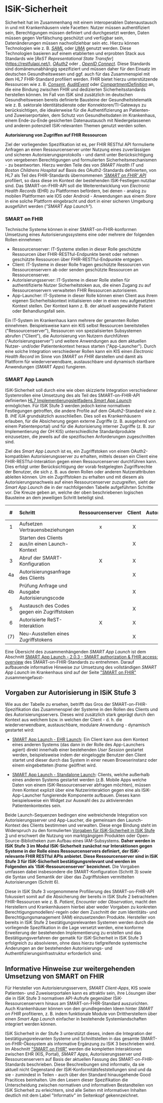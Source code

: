 # ISiK-Sicherheit

Sicherheit hat im Zusammenhang mit einem interoperablen Datenaustausch in und mit Krankenhäusern viele Facetten: Nutzer müssen authentifiziert sein, Berechtigungen müssen definiert und durchgesetzt werden, Daten müssen gegen Verfälschung geschützt und verfügbar sein, Datenänderungen müssen nachvollziehbar sein etc. Hierzu können Technologien wie z. B. [_SAML_](http://saml.xml.org/saml-specifications) oder [_UMA_](https://docs.kantarainitiative.org/uma/wg/rec-oauth-uma-grant-2.0.html) genutzt werden. Diese Technologien basieren auf einem etablierten und erprobten Stack aus Standards wie [_ReST Representational State Transfer_] (https://restfulapi.net/), [_OAuth2_](https://oauth.net/2/) oder , [_OpenID Connect_](https://openid.net/developers/specs/). Diese Standards sind domänenunabhängig spezifiziert und müssen daher für den Einsatz im deutschen Gesundheitswesen und ggf. auch für das Zusammenspiel mit dem HL7 FHIR-Standard profiliert werden. FHIR bietet hierzu unterstützende Ressourcen wie z. B. [_Consent_](http://hl7.org/fhir/consent.html), [_AuditEvent_](http://hl7.org/fhir/auditevent.html) oder [_CompartmentDefinition_](http://hl7.org/fhir/compartmentdefinition.html) an, die eine Bindung zwischen FHIR und dedizierten Sicherheitsstandards herstellen können. Im Fall von ISiK sind zusätzlich im deutschen Gesundheitswesen bereits definierte Bausteine der Gesundheitstelematik wie z. B. sektorale Identitätsdienste oder Konnektoren/TI-Gateways zu berücksichtigen, die idealerweise für die Authentifizierung an Patienten- und Zuweiserportalen, dem Schutz von Gesundheitsdaten im Krankenhaus, einem Ende-zu-Ende gesicherten Datenaustausch mit Niedergelassenen und anderen potenziell ISiK-relevanten Themen genutzt werden sollen.


**Autorisierung von Zugriffen auf FHIR Ressourcen**

Ziel der vorliegenden Spezifikation ist es, per FHIR RESTful API formulierte Anfragen an einen Ressourcenserver unter Nutzung eines zuverlässigen und sicheren Autorisierungsprotokolls - und damit unter Berücksichtigung von vergebenen Berechtigungen und formulierten Sicherheitsmechanismen - zu beantworten. Hierzu werden Teile des von _SMART Health IT_ und _Boston Childrens Hospital_ auf Basis des OAuth2-Standards definierten, von HL7 als Teil des FHIR-Standards übernommenen [_'SMART on FHIR' API_](https://smarthealthit.org/smart-on-fhir-api/) profiliert, so dass diese im Kontext der bestehenden ISiK-Festlegen nutzbar sind. Das SMART-on-FHIR-API soll die Weiterentwicklung von _Electronic Health Records_ (EHR) zu Plattformen befördern, bei denen - analog zu mobilen Plattformen wie IOS oder Android - Anwendungen aus einem _Store_ in eine solche Plattform eingebracht und dort in einer sicheren Umgebung ausgeführt werden (_"SMART App Launch"_).

### SMART on FHIR 

Technische Systeme können in einer SMART-on-FHIR-konformen Umsetzung eines Autorisierungssystems eine oder mehrere der folgenden Rollen einnehmen:
* Ressourcenserver: IT-Systeme stellen in dieser Rolle geschützte Ressourcen über FHIR-RESTful-Endpunkte bereit oder nehmen geschützte Ressourcen über FHIR-RESTful-Endpunkte entgegen.
* Client: IT-Systeme in dieser Rolle fragen geschützte Ressourcen von Ressourcenservern ab oder senden geschützte Ressourcen an Ressourcenserver.  
* Autorisierungsserver: IT-Systeme in dieser Rolle stellen für authentifizierte Nutzer Sicherheitstoken aus, die einen Zugang zu auf Ressourcenservern verwalteten FHIR Ressourcen autorisieren.
* App-Launcher: IT-Systeme in dieser Rolle können einen Client aus ihrem eigenen Sicherheitskontext initialisieren oder in einen neu aufgesetzten Kontext stellen. Der Kontext kann z. B. der aktuell ausgewählte Patient oder Behandlungsfall sein.

Ein IT-System im Krankenhaus kann mehrere der genannten Rollen einnehmen. Beispielsweise kann ein KIS selbst Ressourcen bereitstellen ("Ressourcenserver"), Ressourcen von spezialisierten Subsystemen abrufen ("Client"), die Autorisierung von Nutzern durchführen ("Autorisierungsserver") und weitere Anwendungen aus dem aktuellen Nutzer- und/oder Patientenkontext heraus starten ("App-Launcher"). Durch eine solche Integration verschiedener Rollen kann ein KIS einen _Electronic Health Record_ im Sinne von _SMART on FHIR_ darstellen und damit als Plattform für wiederverwendbare, austauschbare und dynamisch startbare Anwendungen (_SMART Apps_) fungieren. 

### SMART App Launch

ISiK-Sicherheit soll durch eine wie oben skizzierte Integration verschiedener Systemrollen eine Umsetzung des als Teil des SMART-on-FHIR-API definierten [HL7 Implementierungsleitfadens _Smart App Launch_](https://hl7.org/fhir/smart-app-launch/STU2/index.html) ermöglichen. Für ISiK Stufe 3 werden jedoch keine normativen Festlegungen getroffen, die andere Profile auf dem _OAuth2_-Standard wie z. B. _IHE IUA_ grundsätzlich ausschließen. Dies soll es Krankenhäusern erlauben, für die Absicherung gegen externe Zugriffe (z. B. ausgehend von einem Patientenportal) und für die Autorisierung interner Zugriffe (z. B. zur Implementierung der OH KIS) unterschiedliche Standardprodukte einzusetzen, die jeweils auf die spezifischen Anforderungen zugeschnitten sind. 

Ziel des _Smart App Launch_ ist es, ein Zugriffstoken von einem OAuth2-kompatiblen Autorisierungsserver zu erhalten, mittels dessen ein Client eine FHIR-RESTful-Interaktion gegen einen Ressourcenserver durchführen kann. Dies erfolgt unter Berücksichtigung der vorab festgelegten Zugriffsrechte der Benutzer, die sich z. B. aus deren Rollen oder anderen Nutzerattributen ableiten können. Um ein Zugriffstoken zu erhalten und mit diesem als Autorisierungsnachweis auf einen Ressourcenserver zuzugreifen, sieht der _Smart App Launch_ die in der nachfolgenden Tabelle aufgeführten Schritte vor. Die Kreuze geben an, welche der oben beschriebenen logischen Bausteine an dem jeweiligen Schritt beteiligt sind.

| # | Schritt                                        | Ressourcenserver | Client| Autorisierungsserver | App-Launcher |
|:-:|:-----------------------------------------------|:--------------------:|:----------:|:--------------------:|:-----------------:|
| 1 | Aufsetzen Vertrauensbeziehungen                |     x                 |      X     |      X         |                   |
| 2 | Starten des Clients aus/in einen Launch-Kontext|                      |      X     |           (X)        |         X         |
| 3 | Abruf der SMART-Konfiguration                  |            X         |      X     |           |                   |
| 4a | Autorisierungsanfrage des Clients              |                      |      X     |            X         |                   |
| 4b | Prüfung Anfrage und Ausgabe Autorisierungscode |                      |      X     |            X         |                   |
| 5 | Austausch des Codes gegen ein Zugriffstoken    |                      |      X     |            X         |                   |
| 6 | Autorisierte ReST-Interaktion                  |            X         |      X     |           (X)        |                   |
|(7)| Neu-Ausstellen eines Zugriffstokens            |                      |      X     |            X         |                   |

Eine Übersicht des zusammenhängenden _SMART App Launch_ ist dem Abschnitt [SMART App Launch - 2.0.3 - SMART authorization & FHIR access: overview](https://hl7.org/fhir/smart-app-launch/STU2/app-launch.html#smart-authorization--fhir-access-overview) des SMART-on-FHIR-Standards zu entnehmen. Darauf aufbauende informative Hinweise zur Umsetzung des vollständigen _SMART App Launch_ im Krankenhaus sind auf der Seite ["SMART on FHIR"](ISiKundSMART.md) zusammengefasst-


## Vorgaben zur Autorisierung in ISiK Stufe 3

Wie aus der Tabelle zu ersehen, betrifft das Gros der SMART-on-FHIR-Spezifikation das Zusammenspiel der Systeme in den Rollen des Clients und des Autorisierungsservers. Dieses wird zusätzlich stark geprägt durch den Kontext aus welchem bzw. in welchen der Client - d. h. die wiederverwendbare, austauschbare, modulare Anwendung - dynamisch gestartet wird:

- [SMART App Launch - EHR Launch](https://hl7.org/fhir/smart-app-launch/STU2/app-launch.html#step-2-launch-ehr):
Ein Client kann aus dem Kontext eines anderen Systems (das dann in der Rolle des App-Launchers agiert) direkt innerhalb einer bestehenden _User Session_ gestartet werden, beispielsweise indem der eingeloggte Benutzer den Client startet und dieser durch das System in einer neuen Browserinstanz oder einem eingebetteten _iframe_ geöffnet wird.

- [SMART App Launch - Standalone Launch](https://hl7.org/fhir/smart-app-launch/STU2/app-launch.html#launch-app-standalone-launch):
Clients, welche außerhalb eines anderen Systems gestartet werden (z.B. Mobile Apps welche Daten von einem ISiK-Ressourcenserver abfragen möchten), müssen ihren Kontext explizit über eine Nutzerinteraktion gegen eine als ISiK-App-Launcher fungierende Komponente aufbauen. Dieses kann beispielsweise ein Widget zur Auswahl des zu aktivierenden Patientenkontextes sein.

Beide Launch-Sequenzen bedingen eine weitreichende Integration von Autorisierungsserver und App-Laucher, die gemeinsam den Launch-Kontext des Clients bestimmen und verwalten. Diese enge Bindung steht im Widerspruch zu den formulierten [Vorgaben für ISiK-Sicherheit in ISiK Stufe 3](Motivation.md) und erschwert die Nutzung von marktgängigen Produkten oder Open-Source-Bibliotheken zum Aufbau eines IAM-Subsystems. **Daher werden in ISiK Stufe 3 im Modul ISiK-Sicherheit zunächst nur Interaktionen gegen Systeme in der Rolle eines Ressourcenservers definiert, der ISiK-relevante FHIR RESTful APIs anbietet. Diese Ressourcenserver sind in ISiK Stufe 3 für ISiK-Sicherheit bestätigungsrelevant und werden im Folgenden als 'ISiK-Ressourcenserver' bezeichnet.** Die Vorgaben umfassen dabei insbesondere die SMART-Konfiguration (Schritt 3) sowie die Syntax und Semantik der über das Zugriffstoken vermittelten Autorisierungen (Schritt 6). 

Diese in ISiK Stufe 3 vorgenommene Profilierung des SMART-on-FHIR-API fokussiert somit auf die Absicherung der bereits in ISiK Stufe 2 betrachteten FHIR-Ressourcen wie z. B. _Patient_, _Encounter_ oder _Observation_, macht den Herstellern und Krankenhäusern hierbei aber weder Vorgaben zu konkreten Berechtigungsmodellen/-regeln oder dem Zuschnitt der zum Identitäts- und Berechtigungsmanagement (IAM) einzusetzenden Produkte. Hersteller von bereits in ISiK Stufe 2 bestätigungsrelevanten Systemen werden durch die vorliegende Spezifikation in die Lage versetzt werden, eine konforme Erweiterung der bestehenden Implementierung zu erstellen und das Bestätigungsverfahren der gematik für ISiK-Sicherheit in ISiK Stufe 3 erfolgreich zu absolvieren, ohne dass hierzu tiefgreifende systemische Änderungen an der bestehenden Autorisierungs- und Authentifizierungsinfrastruktur erforderlich sind.

## Informative Hinweise zur weitergehenden Umsetzung von SMART on FHIR

Für Hersteller von Autorisierungsservern, _SMART Client-Apps_, KIS sowie Patienten- und Zuweiserportalen kann es attraktiv sein, ihre Lösungen über die in ISiK Stufe 3 normativen API-Aufrufe gegenüber ISiK-Ressourcenservern hinaus am SMART-on-FHIR-Standard auszurichten. Auch Krankenhäuser können von den grundlegenden Ideen hinter _SMART on FHIR_ profitieren, z. B. indem funktionale Module von Drittherstellern über einen _Smart App Launch_ einfacher in bestehende Systemlandschaften integriert werden können.

ISiK Sicherheit in der Stufe 3 unterstützt dieses, indem die Integration der bestätigungsrelevanten Systeme und Schnittstellen in das gesamte SMART-on-FHIR-Ökosystem als informative Ergänzung zu ISiK 3 beschrieben wird. Im Abschnitt ["SMART on FHIR"](ISiKundSMART.md) werden die kompletten Interaktionen zwischen EHR (KIS, Portal), _SMART Apps_, Autorisierungsserver und Ressourcenservern auf Basis der aktuellen Fassung des SMART-on-FHIR-Standards beschrieben. Diese Beschreibungen sind informativ, da sie aktuell nicht Gegenstand der ISiK-Konformitätsfeststellungen sind und da sie - zumindest in Teilen - auch über den Standard hinausgehende Good Pracitices beinhalten. Um den Lesern dieser Spezifikation die Unterscheidung zwischen normativen und informativen Bestandteilen von ISiK Sicherheit zu erleichtern, sind alle Seiten mit informativen Inhalten deutlich mit dem Label "Informativ" im Seitenkopf gekennzeichnet.

